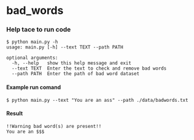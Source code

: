 # bad_words

### Help tace to run code
```
$ python main.py -h
usage: main.py [-h] --text TEXT --path PATH

optional arguments:
  -h, --help   show this help message and exit
  --text TEXT  Enter the text to check and remove bad words
  --path PATH  Enter the path of bad word dataset

```

#### Example run comand
```
$ python main.py --text "You are an ass" --path ./data/badwords.txt

```
#### Result
```
!!Warning bad word(s) are present!!
You are an $$$
```